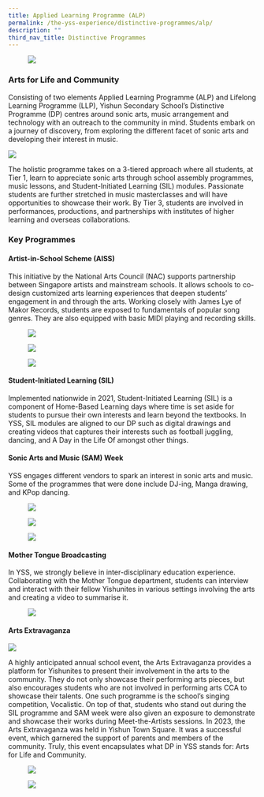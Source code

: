 ```yaml
---
title: Applied Learning Programme (ALP)
permalink: /the-yss-experience/distinctive-programmes/alp/
description: ""
third_nav_title: Distinctive Programmes
---
```

<figure><img src="/images/YSS%20Exp/ALP/distinctive_prog.png"></figure>

### Arts for Life and Community

Consisting of two elements Applied Learning Programme (ALP) and Lifelong Learning Programme (LLP), Yishun Secondary School’s Distinctive Programme (DP) centres around sonic arts, music arrangement and technology with an outreach to the community in mind. Students embark on a journey of discovery, from exploring the different facet of sonic arts and developing their interest in music.

![](/images/ALP%20(1).png)

The holistic programme takes on a 3-tiered approach where all students, at Tier 1, learn to appreciate sonic arts through school assembly programmes, music lessons, and Student-Initiated Learning (SIL) modules. Passionate students are further stretched in music masterclasses and will have opportunities to showcase their work. By Tier 3, students are involved in performances, productions, and partnerships with institutes of higher learning and overseas collaborations.

### Key Programmes

#### Artist-in-School Scheme (AISS)

This initiative by the National Arts Council (NAC) supports partnership between Singapore artists and mainstream schools. It allows schools to co-design customized arts learning experiences that deepen students’ engagement in and through the arts. Working closely with James Lye of Makor Records, students are exposed to fundamentals of popular song genres. They are also equipped with basic MIDI playing and recording skills.

<figure><img src="/images/YSS%20Exp/ALP/music_masterclass_photo_1.jpeg"></figure>
<figure><img src="/images/YSS%20Exp/ALP/eugene_bakers_in_space_photo_2.jpeg"></figure>
<figure><img src="/images/YSS%20Exp/ALP/2_rs_with_eugene_bakers_in_space_photo_3.jpeg"></figure>


#### Student-Initiated Learning (SIL)

Implemented nationwide in 2021, Student-Initiated Learning (SIL) is a component of Home-Based Learning days where time is set aside for students to pursue their own interests and learn beyond the textbooks. In YSS, SIL modules are aligned to our DP such as digital drawings and creating videos that captures their interests such as football juggling, dancing, and A Day in the Life Of amongst other things.


#### Sonic Arts and Music (SAM) Week

YSS engages different vendors to spark an interest in sonic arts and music. Some of the programmes that were done include DJ-ing, Manga drawing, and KPop dancing.

<figure><img src="/images/YSS%20Exp/ALP/manga_drawing_photo_4.jpeg"></figure>
<figure><img src="/images/YSS%20Exp/ALP/dj-ing_photo_5.jpeg"></figure>
<figure><img src="/images/YSS%20Exp/ALP/kpop_dancing_photo_6.jpg"></figure>


#### Mother Tongue Broadcasting

In YSS, we strongly believe in inter-disciplinary education experience. Collaborating with the Mother Tongue department, students can interview and interact with their fellow Yishunites in various settings involving the arts and creating a video to summarise it.

<figure><img src="/images/YSS%20Exp/ALP/mt_broadcasting_photo_7.jpeg"></figure>


#### Arts Extravaganza

![](/images/Announcements/arts%20extravaganza%202023.png)

A highly anticipated annual school event, the Arts Extravaganza provides a platform for Yishunites to present their involvement in the arts to the community. They do not only showcase their performing arts pieces, but also encourages students who are not involved in performing arts CCA to showcase their talents. One such programme is the school’s singing competition, Vocalistic. On top of that, students who stand out during the SIL programme and SAM week were also given an exposure to demonstrate and showcase their works during Meet-the-Artists sessions. In 2023, the Arts Extravaganza was held in Yishun Town Square. It was a successful event, which garnered the support of parents and members of the community. Truly, this event encapsulates what DP in YSS stands for: Arts for Life and Community.

<figure><img src="/images/YSS%20Exp/ALP/vocalistic_after_school_performance_photo_8.jpeg"></figure>
<figure><img src="/images/YSS%20Exp/ALP/meet_the_artists_phot_9.jpeg"></figure>